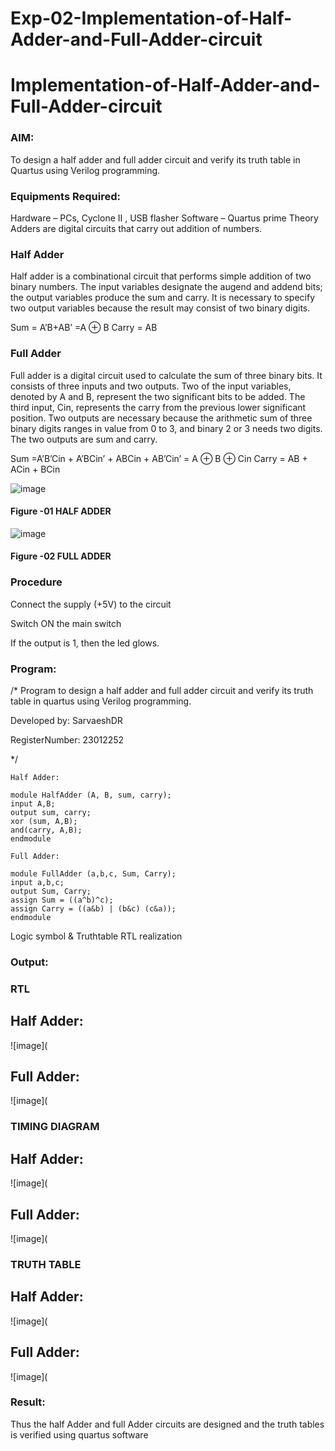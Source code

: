 # Exp-02-Implementation-of-Half-Adder-and-Full-Adder-circuit

# Implementation-of-Half-Adder-and-Full-Adder-circuit
### AIM:
To design a half adder and full adder circuit and verify its truth table in Quartus using Verilog programming.

### Equipments Required:
Hardware – PCs, Cyclone II , USB flasher
Software – Quartus prime
Theory
Adders are digital circuits that carry out addition of numbers.

### Half Adder
Half adder is a combinational circuit that performs simple addition of two binary numbers. The input variables designate the augend and addend bits; the output variables produce the sum and carry. It is necessary to specify two output variables because the result may consist of two binary digits.

Sum = A’B+AB’ =A ⊕ B Carry = AB

### Full Adder
Full adder is a digital circuit used to calculate the sum of three binary bits. It consists of three inputs and two outputs. Two of the input variables, denoted by A and B, represent the two significant bits to be added. The third input, Cin, represents the carry from the previous lower significant position. Two outputs are necessary because the arithmetic sum of three binary digits ranges in value from 0 to 3, and binary 2 or 3 needs two digits. The two outputs are sum and carry.

Sum =A’B’Cin + A’BCin’ + ABCin + AB’Cin’ = A ⊕ B ⊕ Cin Carry = AB + ACin + BCin

 ![image](https://user-images.githubusercontent.com/36288975/163552156-a13e5a56-c638-4110-97d9-8896907c8d25.png)

#### Figure -01 HALF ADDER 


![image](https://user-images.githubusercontent.com/36288975/163552057-b3547877-6d07-45b4-b7e0-bcfebfad9e1d.png)

#### Figure -02 FULL ADDER 

### Procedure

Connect the supply (+5V) to the circuit

Switch ON the main switch

If the output is 1, then the led glows.

### Program:
/*
Program to design a half adder and full adder circuit and verify its truth table in quartus using Verilog programming.

Developed by: SarvaeshDR

RegisterNumber:  23012252

*/
```
Half Adder:

module HalfAdder (A, B, sum, carry);
input A,B;
output sum, carry;
xor (sum, A,B);
and(carry, A,B);
endmodule

Full Adder:

module FullAdder (a,b,c, Sum, Carry);
input a,b,c;
output Sum, Carry;
assign Sum = ((a^b)^c);
assign Carry = ((a&b) | (b&c) (c&a));
endmodule
```

Logic symbol & Truthtable
RTL realization

### Output:
### RTL

## Half Adder:

![image](

## Full Adder:

![image](

### TIMING DIAGRAM

## Half Adder:

![image](

## Full Adder:

![image](


### TRUTH TABLE 

## Half Adder:

![image](

## Full Adder:

![image](

### Result:
Thus the half Adder and full Adder circuits are designed and the truth tables is verified using quartus software
